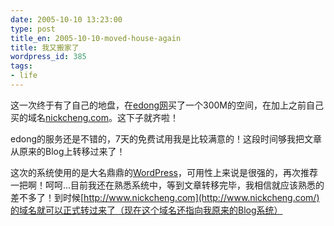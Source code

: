 ```yaml
---
date: 2005-10-10 13:23:00
type: post
title_en: 2005-10-10-moved-house-again
title: 我又搬家了
wordpress_id: 385
tags:
- life
---
```


这一次终于有了自己的地盘，在[edong网](http://www.edong.com/)买了一个300M的空间，在加上之前自己买的域名[nickcheng.com](http://nickcheng.com/)。这下子就齐啦！ 

edong的服务还是不错的，7天的免费试用我是比较满意的！这段时间够我把文章从原来的Blog上转移过来了！ 

这次的系统使用的是大名鼎鼎的[WordPress](http://wordpress.org/)，可用性上来说是很强的，再次推荐一把啊！呵呵...目前我还在熟悉系统中，等到文章转移完毕，我相信就应该熟悉的差不多了！到时候[http://www.nickcheng.com](http://www.nickcheng.com/)的域名就可以正式转过来了（现在这个域名还指向我原来的Blog系统）
